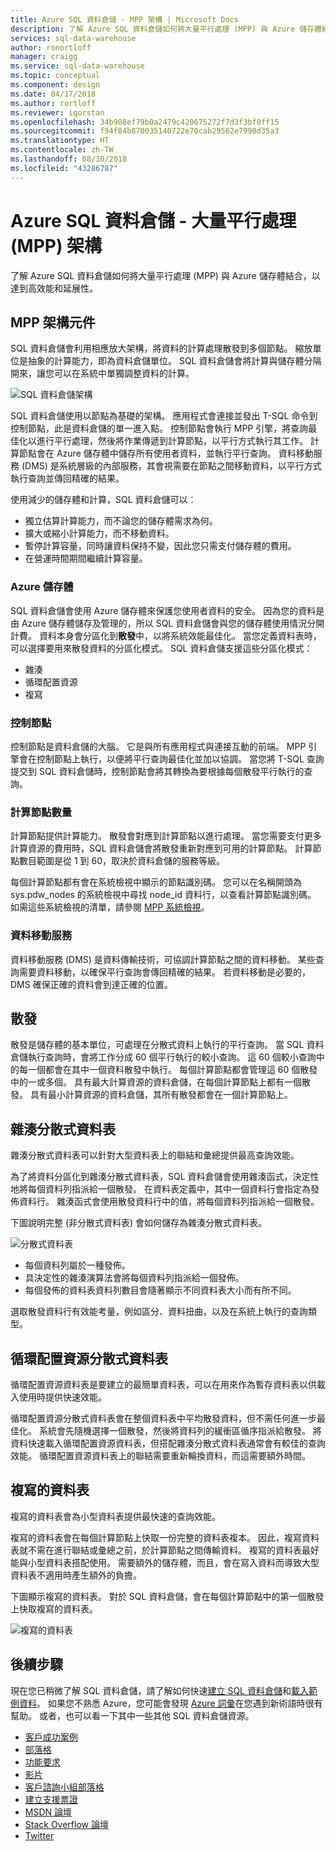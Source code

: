 ```yaml
---
title: Azure SQL 資料倉儲 - MPP 架構 | Microsoft Docs
description: 了解 Azure SQL 資料倉儲如何將大量平行處理 (MPP) 與 Azure 儲存體結合，以達到高效能和延展性。
services: sql-data-warehouse
author: ronortloff
manager: craigg
ms.service: sql-data-warehouse
ms.topic: conceptual
ms.component: design
ms.date: 04/17/2018
ms.author: rortloff
ms.reviewer: igorstan
ms.openlocfilehash: 34b908ef79b0a2479c420675272f7d3f3bf0ff15
ms.sourcegitcommit: f94f84b870035140722e70cab29562e7990d35a3
ms.translationtype: HT
ms.contentlocale: zh-TW
ms.lasthandoff: 08/30/2018
ms.locfileid: "43286787"
---
```

# <a name="azure-sql-data-warehouse---massively-parallel-processing-mpp-architecture"></a>Azure SQL 資料倉儲 - 大量平行處理 (MPP) 架構
了解 Azure SQL 資料倉儲如何將大量平行處理 (MPP) 與 Azure 儲存體結合，以達到高效能和延展性。 

## <a name="mpp-architecture-components"></a>MPP 架構元件
SQL 資料倉儲會利用相應放大架構，將資料的計算處理散發到多個節點。 縮放單位是抽象的計算能力，即為資料倉儲單位。 SQL 資料倉儲會將計算與儲存體分隔開來，讓您可以在系統中單獨調整資料的計算。

![SQL 資料倉儲架構](media/massively-parallel-processing-mpp-architecture/massively-parallel-processing-mpp-architecture.png)

SQL 資料倉儲使用以節點為基礎的架構。 應用程式會連接並發出 T-SQL 命令到控制節點，此是資料倉儲的單一進入點。 控制節點會執行 MPP 引擎，將查詢最佳化以進行平行處理，然後將作業傳遞到計算節點，以平行方式執行其工作。 計算節點會在 Azure 儲存體中儲存所有使用者資料，並執行平行查詢。 資料移動服務 (DMS) 是系統層級的內部服務，其會視需要在節點之間移動資料，以平行方式執行查詢並傳回精確的結果。 

使用減少的儲存體和計算，SQL 資料倉儲可以︰

* 獨立估算計算能力，而不論您的儲存體需求為何。
* 擴大或縮小計算能力，而不移動資料。
* 暫停計算容量，同時讓資料保持不變，因此您只需支付儲存體的費用。
* 在營運時間期間繼續計算容量。

### <a name="azure-storage"></a>Azure 儲存體
SQL 資料倉儲會使用 Azure 儲存體來保護您使用者資料的安全。  因為您的資料是由 Azure 儲存體儲存及管理的，所以 SQL 資料倉儲會與您的儲存體使用情況分開計費。 資料本身會分區化到**散發**中，以將系統效能最佳化。 當您定義資料表時，可以選擇要用來散發資料的分區化模式。 SQL 資料倉儲支援這些分區化模式：

* 雜湊
* 循環配置資源
* 複寫

### <a name="control-node"></a>控制節點

控制節點是資料倉儲的大腦。 它是與所有應用程式與連接互動的前端。 MPP 引擎會在控制節點上執行，以便將平行查詢最佳化並加以協調。 當您將 T-SQL 查詢提交到 SQL 資料倉儲時，控制節點會將其轉換為要根據每個散發平行執行的查詢。

### <a name="compute-nodes"></a>計算節點數量

計算節點提供計算能力。 散發會對應到計算節點以進行處理。 當您需要支付更多計算資源的費用時，SQL 資料倉儲會將散發重新對應到可用的計算節點。 計算節點數目範圍是從 1 到 60，取決於資料倉儲的服務等級。

每個計算節點都有會在系統檢視中顯示的節點識別碼。 您可以在名稱開頭為 sys.pdw_nodes 的系統檢視中尋找 node_id 資料行，以查看計算節點識別碼。 如需這些系統檢視的清單，請參閱 [MPP 系統檢視](sql-data-warehouse-reference-tsql-statements.md)。

### <a name="data-movement-service"></a>資料移動服務
資料移動服務 (DMS) 是資料傳輸技術，可協調計算節點之間的資料移動。 某些查詢需要資料移動，以確保平行查詢會傳回精確的結果。 若資料移動是必要的，DMS 確保正確的資料會到達正確的位置。 

## <a name="distributions"></a>散發

散發是儲存體的基本單位，可處理在分散式資料上執行的平行查詢。 當 SQL 資料倉儲執行查詢時，會將工作分成 60 個平行執行的較小查詢。 這 60 個較小查詢中的每一個都會在其中一個資料散發中執行。 每個計算節點都會管理這 60 個散發中的一或多個。 具有最大計算資源的資料倉儲，在每個計算節點上都有一個散發。 具有最小計算資源的資料倉儲，其所有散發都會在一個計算節點上。  

## <a name="hash-distributed-tables"></a>雜湊分散式資料表
雜湊分散式資料表可以針對大型資料表上的聯結和彙總提供最高查詢效能。 

為了將資料分區化到雜湊分散式資料表，SQL 資料倉儲會使用雜湊函式，決定性地將每個資料列指派給一個散發。 在資料表定義中，其中一個資料行會指定為發佈資料行。 雜湊函式會使用散發資料行中的值，將每個資料列指派給一個散發。

下圖說明完整 (非分散式資料表) 會如何儲存為雜湊分散式資料表。 

![分散式資料表](media/sql-data-warehouse-distributed-data/hash-distributed-table.png "分散式資料表")  

* 每個資料列屬於一種發佈。  
* 具決定性的雜湊演算法會將每個資料列指派給一個發佈。  
* 每個發佈的資料表資料列數目會隨著顯示不同資料表大小而有所不同。

選取散發資料行有效能考量，例如區分、資料扭曲，以及在系統上執行的查詢類型。

## <a name="round-robin-distributed-tables"></a>循環配置資源分散式資料表
循環配置資源資料表是要建立的最簡單資料表，可以在用來作為暫存資料表以供載入使用時提供快速效能。

循環配置資源分散式資料表會在整個資料表中平均散發資料，但不需任何進一步最佳化。 系統會先隨機選擇一個散發，然後將資料列的緩衝區循序指派給散發。 將資料快速載入循環配置資源資料表，但搭配雜湊分散式資料表通常會有較佳的查詢效能。 循環配置資源資料表上的聯結需要重新輪換資料，而這需要額外時間。


## <a name="replicated-tables"></a>複寫的資料表
複寫的資料表會為小型資料表提供最快速的查詢效能。

複寫的資料表會在每個計算節點上快取一份完整的資料表複本。 因此，複寫資料表就不需在進行聯結或彙總之前，於計算節點之間傳輸資料。 複寫的資料表最好能與小型資料表搭配使用。 需要額外的儲存體，而且，會在寫入資料而導致大型資料表不適用時產生額外的負擔。  

下圖顯示複寫的資料表。 對於 SQL 資料倉儲，會在每個計算節點中的第一個散發上快取複寫的資料表。  

![複寫的資料表](media/sql-data-warehouse-distributed-data/replicated-table.png "複寫的資料表") 

## <a name="next-steps"></a>後續步驟
現在您已稍微了解 SQL 資料倉儲，請了解如何快速[建立 SQL 資料倉儲][create a SQL Data Warehouse]和[載入範例資料][load sample data]。 如果您不熟悉 Azure，您可能會發現 [Azure 詞彙][Azure glossary]在您遇到新術語時很有幫助。 或者，也可以看一下其中一些其他 SQL 資料倉儲資源。  

* [客戶成功案例]
* [部落格]
* [功能要求]
* [影片]
* [客戶諮詢小組部落格]
* [建立支援票證]
* [MSDN 論壇]
* [Stack Overflow 論壇]
* [Twitter]

<!--Image references-->
[1]: ./media/sql-data-warehouse-overview-what-is/dwarchitecture.png

<!--Article references-->
[建立支援票證]: ./sql-data-warehouse-get-started-create-support-ticket.md
[load sample data]: ./sql-data-warehouse-load-sample-databases.md
[create a SQL Data Warehouse]: ./sql-data-warehouse-get-started-provision.md
[Migration documentation]: ./sql-data-warehouse-overview-migrate.md
[SQL Data Warehouse solution partners]: ./sql-data-warehouse-partner-business-intelligence.md
[Integrated tools overview]: ./sql-data-warehouse-overview-integrate.md
[Backup and restore overview]: ./sql-data-warehouse-restore-database-overview.md
[Azure glossary]: ../azure-glossary-cloud-terminology.md

<!--MSDN references-->

<!--Other Web references-->
[客戶成功案例]: https://azure.microsoft.com/case-studies/?service=sql-data-warehouse
[部落格]: https://azure.microsoft.com/blog/tag/azure-sql-data-warehouse/
[客戶諮詢小組部落格]: https://blogs.msdn.microsoft.com/sqlcat/tag/sql-dw/
[功能要求]: https://feedback.azure.com/forums/307516-sql-data-warehouse
[MSDN 論壇]: https://social.msdn.microsoft.com/Forums/azure/home?forum=AzureSQLDataWarehouse
[Stack Overflow 論壇]: http://stackoverflow.com/questions/tagged/azure-sqldw
[Twitter]: https://twitter.com/hashtag/SQLDW
[影片]: https://azure.microsoft.com/documentation/videos/index/?services=sql-data-warehouse
[SLA for SQL Data Warehouse]: https://azure.microsoft.com/support/legal/sla/sql-data-warehouse/v1_0/
[Volume Licensing]: http://www.microsoftvolumelicensing.com/DocumentSearch.aspx?Mode=3&DocumentTypeId=37
[Service Level Agreements]: https://azure.microsoft.com/support/legal/sla/
